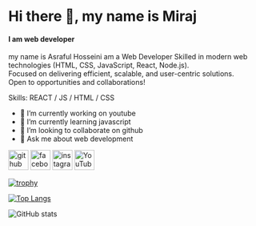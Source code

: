 # Hi there 👋, my name is Miraj
#### I am web developer

my name is Asraful Hosseini am a Web Developer 
Skilled in modern web technologies (HTML, CSS, JavaScript, React, Node.js).  
Focused on delivering efficient, scalable, and user-centric solutions.  
Open to opportunities and collaborations!  



Skills: REACT / JS / HTML / CSS


- 🔭 I’m currently working on youtube 
- 🌱 I’m currently learning javascript 
- 👯 I’m looking to collaborate on github 
- 💬 Ask me about web development 


[<img src='https://cdn.jsdelivr.net/npm/simple-icons@3.0.1/icons/github.svg' alt='github' height='40'>](https://github.com/asrafulmiraj-006)  [<img src='https://cdn.jsdelivr.net/npm/simple-icons@3.0.1/icons/facebook.svg' alt='facebook' height='40'>](https://www.facebook.com/asrafulmiraj)  [<img src='https://cdn.jsdelivr.net/npm/simple-icons@3.0.1/icons/instagram.svg' alt='instagram' height='40'>](https://www.instagram.com/asrafulmiraj/)  [<img src='https://cdn.jsdelivr.net/npm/simple-icons@3.0.1/icons/youtube.svg' alt='YouTube' height='40'>](https://www.youtube.com/channel/asrafulmiraj)  

[![trophy](https://github-profile-trophy.vercel.app/?username=asrafulmiraj-006)](https://github.com/ryo-ma/github-profile-trophy)

[![Top Langs](https://github-readme-stats.vercel.app/api/top-langs/?username=asrafulmiraj-006)](https://github.com/anuraghazra/github-readme-stats)

![GitHub stats](https://github-readme-stats.vercel.app/api?username=asrafulmiraj-006&show_icons=true&count_private=true)  








